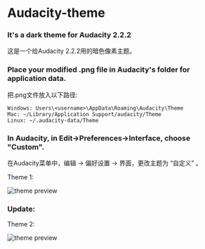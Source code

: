 # Audacity-theme
### It's a dark theme for Audacity 2.2.2  
这是一个给Audacity 2.2.2用的暗色像素主题。  


### Place your modified .png file in Audacity's folder for application data.  
  把.png文件放入以下路径:  

    Windows: Users\<username>\AppData\Roaming\Audacity\Theme  
    Mac: ~/Library/Application Support/audacity/Theme  
    Linux: ~/.audacity-data/Theme  
 
 
### In Audacity, in Edit->Preferences->Interface, choose "Custom".  
  在Audacity菜单中，编辑 -> 偏好设置 -> 界面，更改主题为 “自定义” 。   

Theme 1:  
  
![theme preview](http://wx2.sinaimg.cn/large/82f3a980gy1ftwgyzsrz6j20yg0ip3yx.jpg)  
  
### Update:  
  
Theme 2:  
  
![theme preview](http://wx2.sinaimg.cn/large/82f3a980gy1fu8dzmv94aj210e0k13z7.jpg)
